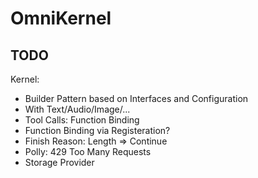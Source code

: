 # OmniKernel

## TODO

Kernel:
- Builder Pattern based on Interfaces and Configuration
- With Text/Audio/Image/...
- Tool Calls: Function Binding
- Function Binding via Registeration?
- Finish Reason: Length => Continue
- Polly: 429 Too Many Requests
- Storage Provider
